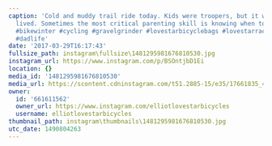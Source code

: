 ```yaml
---
caption: 'Cold and muddy trail ride today. Kids were troopers, but it was still short
  lived. Sometimes the most critical parenting skill is knowing when to quit. #bicycle
  #bikewinter #cycling #gravelgrinder #lovestarbicyclebags #lovestarraceclub #adventuredad
  #dadlife'
date: '2017-03-29T16:17:43'
fullsize_path: instagram\fullsize\1481295981676810530.jpg
instagram_url: https://www.instagram.com/p/BSOntjbD1Ei
location: {}
media_id: '1481295981676810530'
media_url: https://scontent.cdninstagram.com/t51.2885-15/e35/17661835_462618920796060_3337138745169149952_n.jpg
owner:
  id: '661611562'
  owner_url: https://www.instagram.com/elliotlovestarbicycles
  username: elliotlovestarbicycles
thumbnail_path: instagram\thumbnails\1481295981676810530.jpg
utc_date: 1490804263
---
```

